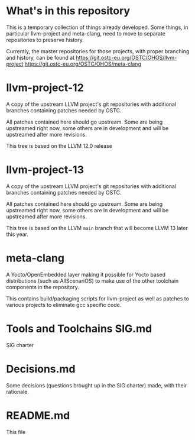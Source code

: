 What's in this repository
=========================
This is a temporary collection of things already developed.
Some things, in particular llvm-project and meta-clang, need to
move to separate repositories to preserve history.

Currently, the master repositories for those projects, with
proper branching and history, can be found at
https://git.ostc-eu.org/OSTC/OHOS/llvm-project
https://git.ostc-eu.org/OSTC/OHOS/meta-clang

llvm-project-12
===============
A copy of the upstream LLVM project's git repositories with
additional branches containing patches needed by OSTC.

All patches contained here should go upstream.
Some are being upstreamed right now, some others are
in development and will be upstreamed after more
revisions.

This tree is based on the LLVM 12.0 release

llvm-project-13
===============
A copy of the upstream LLVM project's git repositories with
additional branches containing patches needed by OSTC.

All patches contained here should go upstream.
Some are being upstreamed right now, some others are
in development and will be upstreamed after more
revisions.

This tree is based on the LLVM `main` branch that will become
LLVM 13 later this year.

meta-clang
==========
A Yocto/OpenEmbedded layer making it possible for Yocto
based distributions (such as AllScenariOS) to make use of the
other toolchain components in the repository.

This contains build/packaging scripts for llvm-project as well
as patches to various projects to eliminate gcc specific code.

Tools and Toolchains SIG.md
===========================
SIG charter

Decisions.md
============
Some decisions (questions brought up in the SIG charter) made,
with their rationale.

README.md
=========
This file
